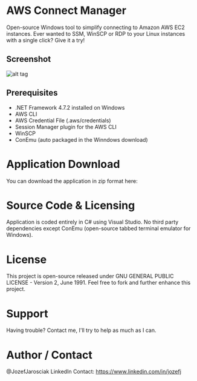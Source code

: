 # AWS Connect Manager

Open-source Windows tool to simplify connecting to Amazon AWS EC2 instances. Ever wanted to SSM, WinSCP or RDP to your Linux instances with a single click? Give it a try!

## Screenshot
![alt tag](https://i.imgur.com/HIsf3Qr.png)

## Prerequisites
- .NET Framework 4.7.2 installed on Windows
- AWS CLI
- AWS Credential File (.aws/credentials)
- Session Manager plugin for the AWS CLI
- WinSCP
- ConEmu (auto packaged in the Winndows download)

# Application Download
You can download the application in zip format here:

# Source Code & Licensing
Application is coded entirely in C# using Visual Studio. No third party dependencies except ConEmu (open-source tabbed terminal emulator for Windows). 

# License
This project is open-source released under GNU GENERAL PUBLIC LICENSE - Version 2, June 1991.
Feel free to fork and further enhance this project.

# Support
Having trouble? Contact me, I'll try to help as much as I can.

# Author / Contact
@JozefJarosciak 
LinkedIn Contact: https://www.linkedin.com/in/jozefj

